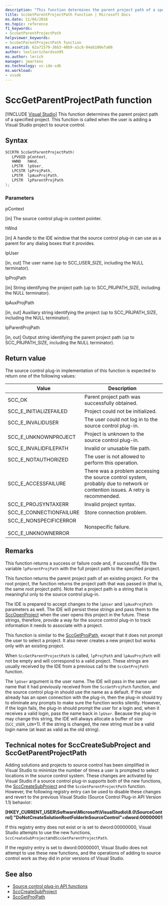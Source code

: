 ```yaml
---
description: "This function determines the parent project path of a specified project."
title: SccGetParentProjectPath Function | Microsoft Docs
ms.date: 11/04/2016
ms.topic: reference
f1_keywords:
- SccGetParentProjectPath
helpviewer_keywords:
- SccGetParentProjectPath function
ms.assetid: 62a71579-36b3-48b9-a1c8-04ab100efa08
author: leslierichardson95
ms.author: lerich
manager: jmartens
ms.technology: vs-ide-sdk
ms.workload:
- vssdk
---
```

# SccGetParentProjectPath function

 [!INCLUDE [Visual Studio](~/includes/applies-to-version/vs-not-mac.md)]
This function determines the parent project path of a specified project. This function is called when the user is adding a Visual Studio project to source control.

## Syntax

```cpp
SCCRTN SccGetParentProjectPath(
   LPVOID pContext,
   HWND   hWnd,
   LPSTR  lpUser,
   LPCSTR lpProjPath,
   LPSTR  lpAuxProjPath,
   LPSTR  lpParentProjPath
);
```

### Parameters
 pContext

[in] The source control plug-in context pointer.

 hWnd

[in] A handle to the IDE window that the source control plug-in can use as a parent for any dialog boxes that it provides.

 lpUser

[in, out] The user name (up to SCC_USER_SIZE, including the NULL terminator).

 lpProjPath

[in] String identifying the project path (up to SCC_PRJPATH_SIZE, including the NULL terminator).

 lpAuxProjPath

[in, out] Auxiliary string identifying the project (up to SCC_PRJPATH_SIZE, including the NULL terminator).

 lpParentProjPath

[in, out] Output string identifying the parent project path (up to SCC_PRJPATH_SIZE, including the NULL terminator).

## Return value
 The source control plug-in implementation of this function is expected to return one of the following values:

|Value|Description|
|-----------|-----------------|
|SCC_OK|Parent project path was successfully obtained.|
|SCC_E_INITIALIZEFAILED|Project could not be initialized.|
|SCC_E_INVALIDUSER|The user could not log in to the source control plug-in.|
|SCC_E_UNKNOWNPROJECT|Project is unknown to the source control plug-in.|
|SCC_E_INVALIDFILEPATH|Invalid or unusable file path.|
|SCC_E_NOTAUTHORIZED|The user is not allowed to perform this operation.|
|SCC_E_ACCESSFAILURE|There was a problem accessing the source control system, probably due to network or contention issues. A retry is recommended.|
|SCC_E_PROJSYNTAXERR|Invalid project syntax.|
|SCC_E_CONNECTIONFAILURE|Store connection problem.|
|SCC_E_NONSPECIFICERROR<br /><br /> SCC_E_UNKNOWNERROR|Nonspecific failure.|

## Remarks
 This function returns a success or failure code and, if successful, fills the variable `lpParentProjPath` with the full project path to the specified project.

 This function returns the parent project path of an existing project. For the root project, the function returns the project path that was passed in (that is, the same root project path). Note that a project path is a string that is meaningful only to the source control plug-in.

 The IDE is prepared to accept changes to the `lpUser` and `lpAuxProjPath` parameters as well. The IDE will persist these strings and pass them to the [SccOpenProject](../extensibility/sccopenproject-function.md) when the user opens this project in the future. These strings, therefore, provide a way for the source control plug-in to track information it needs to associate with a project.

 This function is similar to the [SccGetProjPath](../extensibility/sccgetprojpath-function.md), except that it does not prompt the user to select a project. It also never creates a new project but works only with an existing project.

 When `SccGetParentProjectPath` is called, `lpProjPath` and `lpAuxProjPath` will not be empty and will correspond to a valid project. These strings are usually received by the IDE from a previous call to the `SccGetProjPath` function.

 The `lpUser` argument is the user name. The IDE will pass in the same user name that it had previously received from the `SccGetProjPath` function, and the source control plug-in should use the name as a default. If the user already has an open connection with the plug-in, then the plug-in should try to eliminate any prompts to make sure the function works silently. However, if the login fails, the plug-in should prompt the user for a login and, when it receives a valid login, pass the name back in `lpUser`. Because the plug-in may change this string, the IDE will always allocate a buffer of size (`SCC_USER_LEN`+1). If the string is changed, the new string must be a valid login name (at least as valid as the old string).

## Technical notes for SccCreateSubProject and SccGetParentProjectPath
 Adding solutions and projects to source control has been simplified in Visual Studio to minimize the number of times a user is prompted to select locations in the source control system. These changes are activated by Visual Studio if a source control plug-in supports both of the new functions, the [SccCreateSubProject](../extensibility/scccreatesubproject-function.md) and the `SccGetParentProjectPath` function. However, the following registry entry can be used to disable these changes and revert to the previous Visual Studio (Source Control Plug-in API Version 1.1) behavior:

 **[HKEY_CURRENT_USER\Software\Microsoft\VisualStudio\8.0\SourceControl] "DoNotCreateSolutionRootFolderInSourceControl"=dword:00000001**

 If this registry entry does not exist or is set to dword:00000000, Visual Studio attempts to use the new functions, `SccCreateSubProject`and`SccGetParentProjectPath`.

 If the registry entry is set to dword:00000001, Visual Studio does not attempt to use these new functions, and the operations of adding to source control work as they did in prior versions of Visual Studio.

## See also
- [Source control plug-in API functions](../extensibility/source-control-plug-in-api-functions.md)
- [SccCreateSubProject](../extensibility/scccreatesubproject-function.md)
- [SccGetProjPath](../extensibility/sccgetprojpath-function.md)
